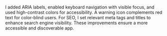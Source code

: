 I added ARIA labels, enabled keyboard navigation with visible focus, and used high-contrast colors for accessibility. 
A warning icon complements red text for color-blind users. 
For SEO, I set relevant meta tags and titles to enhance search engine visibility. 
These improvements ensure a more accessible and discoverable app.